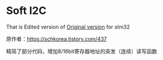 # Soft I2C

That is Edited version of  [Original version](https://schkorea.tistory.com/437) for stm32

原作者：https://schkorea.tistory.com/437

精简了部分代码，增加8/16bit寄存器地址的突发（连续）读写函数
